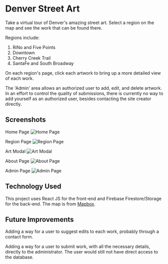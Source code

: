 # Denver Street Art

Take a virtual tour of Denver's amazing street art. Select a region on the map and see the work that can be found there. 

Regions include:

1. RiNo and Five Points
2. Downtown
3. Cherry Creek Trail
4. SantaFe and South Broadway

On each region's page, click each artwork to bring up a more detailed view of each work. 

The 'Admin' area allows an authorized user to add, edit, and delete artwork. In an effort to control the quality of submissions, there is currently no way to add yourself as an authorized user, besides contacting the site creator directly.

## Screenshots

Home Page
![Home Page](https://i.imgur.com/3XQig79.png)

Region Page
![Region Page](https://i.imgur.com/JosqpIa.jpg)

Art Modal
![Art Modal](https://i.imgur.com/gZCKC9Y.png)

About Page
![About Page](https://i.imgur.com/vwfaMy0.jpg)

Admin Page
![Admin Page](https://i.imgur.com/8PG41j7.png)

## Technology Used

This project uses React JS for the front-end and Firebase Firestore/Storage for the back-end. The map is from [Mapbox](https://www.mapbox.com).

## Future Improvements

Adding a way for a user to suggest edits to each work, probably through a contact form. 

Adding a way for a user to submit work, with all the necessary details, directly to the administrator. The user would still not have direct access to the database. 